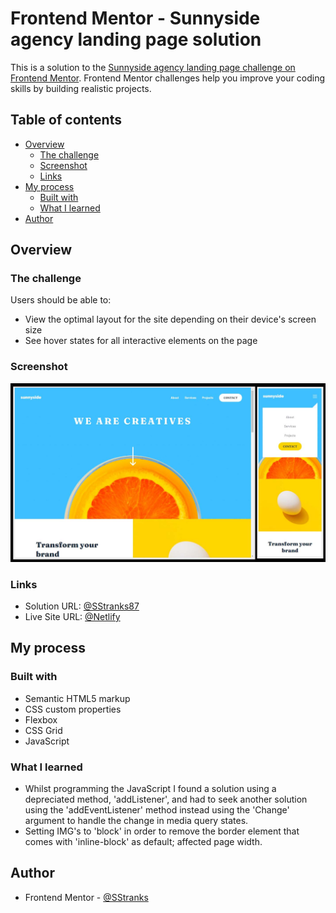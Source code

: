 # Frontend Mentor - Sunnyside agency landing page solution

This is a solution to the [Sunnyside agency landing page challenge on Frontend Mentor](https://www.frontendmentor.io/challenges/sunnyside-agency-landing-page-7yVs3B6ef). Frontend Mentor challenges help you improve your coding skills by building realistic projects.

## Table of contents

- [Overview](#overview)
  - [The challenge](#the-challenge)
  - [Screenshot](#screenshot)
  - [Links](#links)
- [My process](#my-process)
  - [Built with](#built-with)
  - [What I learned](#what-I-learned)
- [Author](#author)

## Overview

### The challenge

Users should be able to:

- View the optimal layout for the site depending on their device's screen size
- See hover states for all interactive elements on the page

### Screenshot

![](./screenshot.jpg)

### Links

- Solution URL: [@SStranks87](https://github.com/SStranks/MyFirstRepository/tree/master/FrontEndMentor/15_Sunnyside_Agency)
- Live Site URL: [@Netlify](https://affectionate-agnesi-337e50.netlify.app/)
## My process

### Built with

- Semantic HTML5 markup
- CSS custom properties
- Flexbox
- CSS Grid
- JavaScript

### What I learned

- Whilst programming the JavaScript I found a solution using a depreciated method, 'addListener', and had to seek another solution using the 'addEventListener' method instead using the 'Change' argument to handle the change in media query states. 
- Setting IMG's to 'block' in order to remove the border element that comes with 'inline-block' as default; affected page width.

## Author

- Frontend Mentor - [@SStranks](https://www.frontendmentor.io/profile/SStranks)
